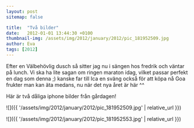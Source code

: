 ```yaml
---
layout: post
sitemap: false

title:  "Två bilder"
date:   2012-01-01 13:44:30 +0100
thumbnail-img: /assets/img/2012/january/2012/pic_181952509.jpg
author: Eva
tags: [2012]
---
```


Efter en Välbehövlig dusch så sitter jag nu i sängen hos fredrik och väntar på lunch. Vi ska ha lite sagan om ringen maraton idag, vilket passar perfekt en dag som denna ;) kanske far till Ica en sväng också för att köpa nå Goa frukter man kan äta medans, nu när det nya året är här ^^ 

Här är två dåliga iphone bilder från gårdagen!

![]({{ '/assets/img/2012/january/2012/pic_181952509.jpg'  | relative_url }})

![]({{ '/assets/img/2012/january/2012/pic_181952553.jpg'  | relative_url }})

